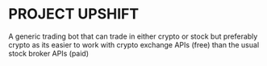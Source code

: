 # PROJECT UPSHIFT
A generic trading bot that can trade in either crypto or stock but preferably crypto as its easier to work with crypto exchange APIs (free) than the usual stock broker APIs (paid)
